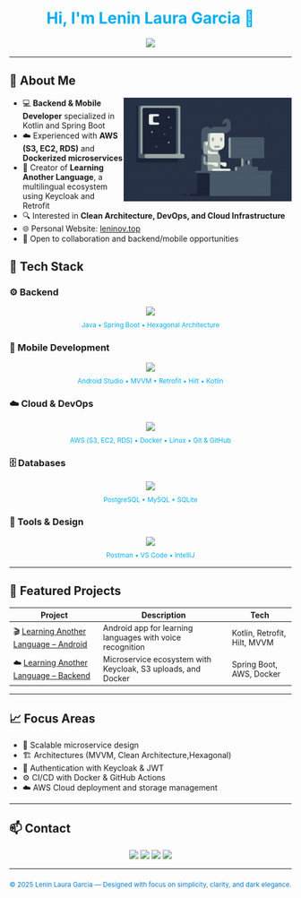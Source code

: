 <h1 align="center" style="color:#00AEEF;"><b>Hi, I'm Lenin Laura Garcia 👋</b></h1>

<p align="center">
  <img src="https://readme-typing-svg.herokuapp.com?font=Fira+Code&color=00AEEF&size=24&center=true&vCenter=true&width=600&lines=Backend+%26+Mobile+Developer;Spring+Boot+%7C+Kotlin+%7C+AWS;Building+Clean+%26+Scalable+Systems;Always+Learning+and+Improving">
</p>

---

## 🧭 About Me
<img alt="Night Coding" src="https://raw.githubusercontent.com/AVS1508/AVS1508/master/assets/Night-Coding.gif" align="right"/>

* 💻 **Backend & Mobile Developer** specialized in Kotlin and Spring Boot
* ☁️ Experienced with **AWS (S3, EC2, RDS)** and **Dockerized microservices**
* 📱 Creator of **Learning Another Language**, a multilingual ecosystem using Keycloak and Retrofit
* 🔍 Interested in **Clean Architecture, DevOps, and Cloud Infrastructure**
* 🌐 Personal Website: [leninov.top](https://leninov.top)
* 🤝 Open to collaboration and backend/mobile opportunities
## 🧰 Tech Stack

### ⚙️ Backend
<p align="center">
  <img src="https://skillicons.dev/icons?i=java,spring&perline=3"><br>
  <sub style="color:#00AEEF;">Java • Spring Boot • Hexagonal Architecture</sub>
</p>

### 📱 Mobile Development
<p align="center">
  <img src="https://skillicons.dev/icons?i=androidstudio,kotlin&perline=3"><br>
  <sub style="color:#00AEEF;">Android Studio • MVVM • Retrofit • Hilt • Kotlin</sub>
</p>

### ☁️ Cloud & DevOps
<p align="center">
  <img src="https://skillicons.dev/icons?i=aws,docker,linux,github,git&perline=5"><br>
  <sub style="color:#00AEEF;">AWS (S3, EC2, RDS) • Docker • Linux • Git & GitHub</sub>
</p>

### 🗄️ Databases
<p align="center">
  <img src="https://skillicons.dev/icons?i=postgres,mysql,sqlite&perline=3"><br>
  <sub style="color:#00AEEF;">PostgreSQL • MySQL • SQLite</sub>
</p>

### 🧩 Tools & Design
<p align="center">
  <img src="https://skillicons.dev/icons?i=postman,vscode,idea&perline=3"><br>
  <sub style="color:#00AEEF;">Postman • VS Code • IntelliJ</sub>
</p>

---


## 🚀 Featured Projects

| Project                                                                                                  | Description                                                  | Tech                         |
| -------------------------------------------------------------------------------------------------------- | ------------------------------------------------------------ | ---------------------------- |
| 🎬 [Learning Another Language – Android](https://github.com/Lenin-LG/learning-another-language-frontend) | Android app for learning languages with voice recognition    | Kotlin, Retrofit, Hilt, MVVM |
| ☁️ [Learning Another Language – Backend](https://github.com/Lenin-LG/learning-another-language-backend)  | Microservice ecosystem with Keycloak, S3 uploads, and Docker | Spring Boot, AWS, Docker     |

---

## 📈 Focus Areas

* 🧠 Scalable microservice design
* 🏗️ Architectures (MVVM, Clean Architecture,Hexagonal)
* 🔐 Authentication with Keycloak & JWT
* ⚙️ CI/CD with Docker & GitHub Actions
* ☁️ AWS Cloud deployment and storage management

---

## 📫 Contact

<p align="center">
  <a href="mailto:tuemail@gmail.com"><img src="https://img.shields.io/badge/Email-0A0A0A?style=for-the-badge&logo=gmail&logoColor=00AEEF"/></a>
  <a href="https://www.linkedin.com/in/lenin-lg"><img src="https://img.shields.io/badge/LinkedIn-0A0A0A?style=for-the-badge&logo=linkedin&logoColor=00AEEF"/></a>
  <a href="https://leninov.top"><img src="https://img.shields.io/badge/Portfolio-0A0A0A?style=for-the-badge&logo=firefox&logoColor=00AEEF"/></a>
  <a href="https://github.com/Lenin-LG"><img src="https://img.shields.io/badge/GitHub-0A0A0A?style=for-the-badge&logo=github&logoColor=00AEEF"/></a>
</p>

---

<p align="center" style="color:#007ACC;">
  <sub>© 2025 Lenin Laura Garcia — Designed with focus on simplicity, clarity, and dark elegance.</sub>
</p>


